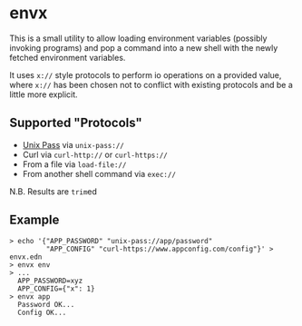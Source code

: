 # envx

This is a small utility to allow loading environment variables (possibly
invoking programs) and pop a command into a new shell with the newly fetched
environment variables.

It uses `x://` style protocols to perform io operations on a provided value,
where `x://` has been chosen not to conflict with existing protocols and be a
little more explicit.

## Supported "Protocols"

 - [Unix Pass](https://www.passwordstore.org/) via `unix-pass://`
 - Curl via `curl-http://` or `curl-https://`
 - From a file via `load-file://`
 - From another shell command via `exec://`
 

 N.B. Results are `trim`ed

## Example

```
> echo '{"APP_PASSWORD" "unix-pass://app/password"
         "APP_CONFIG" "curl-https://www.appconfig.com/config"}' > envx.edn
> envx env
> ...
  APP_PASSWORD=xyz
  APP_CONFIG={"x": 1}
> envx app
  Password OK...
  Config OK...
```
